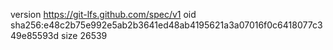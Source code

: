 version https://git-lfs.github.com/spec/v1
oid sha256:e48c2b75e992e5ab2b3641ed48ab4195621a3a07016f0c6418077c349e85593d
size 26539

